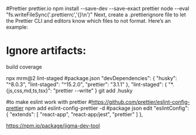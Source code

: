 #Prettier
prettier.io
npm install --save-dev --save-exact prettier
node --eval "fs.writeFileSync('.prettierrc','{}\n')"
Next, create a .prettierignore file to let the Prettier CLI and editors know which files to not format. Here’s an example:

# Ignore artifacts:

build
coverage

npx mrm@2 lint-staged
#package.json
"devDependencies": {
"husky": "^8.0.3",
"lint-staged": "^15.2.0",
"prettier": "3.1.1"
},
"lint-staged": {
"\*.{js,css,md,ts,tsx}": "prettier --write"
}
git add .husky

#to make eslint work with prettier #https://github.com/prettier/eslint-config-prettier
npm add eslint-config-prettier -d
#package json edit
"eslintConfig": {
"extends": [
"react-app",
"react-app/jest",
"prettier"
]
},

https://npm.io/package/jigma-dev-tool
